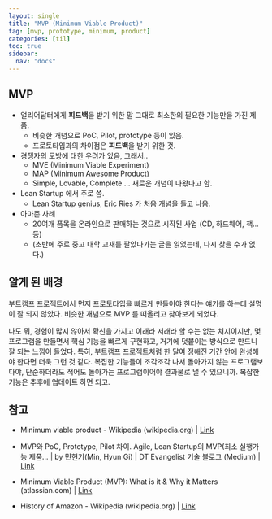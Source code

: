 ```yaml
---
layout: single
title: "MVP (Minimum Viable Product)"
tag: [mvp, prototype, minimum, product]
categories: [til]
toc: true
sidebar:
  nav: "docs"
---
```


## MVP

- 얼리어답터에게 **피드백**을 받기 위한 말 그대로 최소한의 필요한 기능만을 가진 제품. 
  - 비슷한 개념으로 PoC, Pilot, prototype 등이 있음.
  - 프로토타입과의 차이점은 **피드백**을 받기 위한 것.
- 경쟁자의 모방에 대한 우려가 있음, 그래서..
  - MVE (Minimum Viable Experiment)
  - MAP (Minimum Awesome Product)
  - Simple, Lovable, Complete ... 새로운 개념이 나왔다고 함.
- Lean Startup 에서 주로 씀.
  - Lean Startup genius, Eric Ries 가 처음 개념을 들고 나옴.
- 아마존 사례
  - 20여개 품목을 온라인으로 판매하는 것으로 시작된 사업 (CD, 하드웨어, 책... 등)
  - (초반에 주로 중고 대학 교재를 팔았다가는 글을 읽었는데, 다시 찾을 수가 없다.)

## 알게 된 배경  
  
부트캠프 프로젝트에서 먼저 프로토타입을 빠르게 만들어야 한다는 얘기를 하는데 설명이 잘 되지 않았다. 
비슷한 개념으로 MVP 를 떠올리고 찾아보게 되었다. 

나도 뭐, 경험이 많지 않아서 확신을 가지고 이래라 저래라 할 수는 없는 처지이지만,
몇 프로그램을 만들면서 핵심 기능을 빠르게 구현하고, 거기에 덧붙이는 방식으로 만드니 잘 되는 느낌이 들었다.
특히, 부트캠프 프로젝트처럼 한 달여 정해진 기간 안에 완성해야 한다면 더욱 그런 것 같다. 
복잡한 기능들이 조각조각 나서 돌아가지 않는 프로그램보다야, 단순하더라도 적어도 돌아가는 프로그램이어야 결과물로 낼 수 있으니까. 복잡한 기능은 추후에 업데이트 하면 되고.


## 참고 

- Minimum viable product - Wikipedia (wikipedia.org) | [Link](https://en.wikipedia.org/wiki/Minimum_viable_product)

- MVP와 PoC, Prototype, Pilot 차이. Agile, Lean Startup의 MVP(최소 실행가능 제품… | by 민현기(Min, Hyun Gi) | DT Evangelist 기술 블로그 (Medium) | [Link](https://medium.com/dtevangelist/mvp%EC%99%80-poc-prototype-pilot-%EC%B0%A8%EC%9D%B4-1f525cc4a218)

- Minimum Viable Product (MVP): What is it & Why it Matters (atlassian.com) | [Link](https://www.atlassian.com/agile/product-management/minimum-viable-product)

- History of Amazon - Wikipedia (wikipedia.org) | [Link](https://en.wikipedia.org/wiki/History_of_Amazon)
